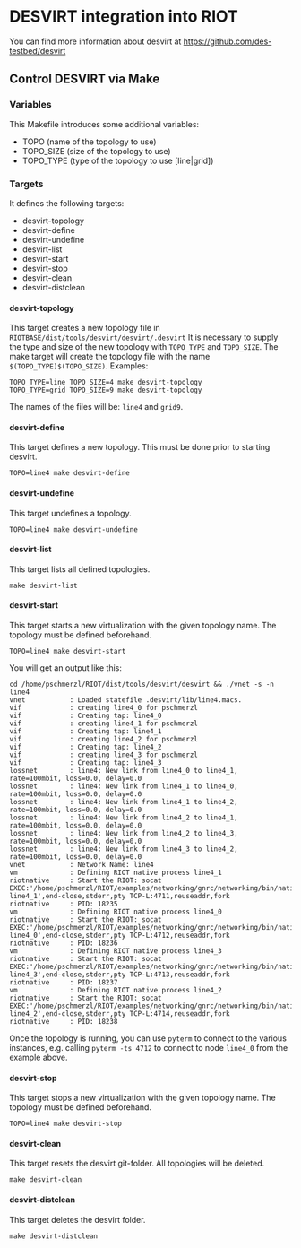 # DESVIRT integration into RIOT

You can find more information about desvirt at
https://github.com/des-testbed/desvirt

## Control DESVIRT via Make

### Variables

This Makefile introduces some additional variables:
 * TOPO (name of the topology to use)
 * TOPO_SIZE (size of the topology to use)
 * TOPO_TYPE (type of the topology to use [line|grid])

### Targets

It defines the following targets:
 * desvirt-topology
 * desvirt-define
 * desvirt-undefine
 * desvirt-list
 * desvirt-start
 * desvirt-stop
 * desvirt-clean
 * desvirt-distclean

#### desvirt-topology

This target creates a new topology file in `RIOTBASE/dist/tools/desvirt/desvirt/.desvirt`
It is necessary to supply the type and size of the new topology with `TOPO_TYPE` and `TOPO_SIZE`.
The make target will create the topology file with the name `$(TOPO_TYPE)$(TOPO_SIZE)`.
Examples:
```
TOPO_TYPE=line TOPO_SIZE=4 make desvirt-topology
TOPO_TYPE=grid TOPO_SIZE=9 make desvirt-topology
```
The names of the files will be: `line4` and `grid9`.

#### desvirt-define

This target defines a new topology. This must be done prior to starting desvirt.
```
TOPO=line4 make desvirt-define
```

#### desvirt-undefine

This target undefines a topology.
```
TOPO=line4 make desvirt-undefine
```

#### desvirt-list

This target lists all defined topologies.
```
make desvirt-list
```

#### desvirt-start

This target starts a new virtualization with the given topology name.
The topology must be defined beforehand.
```
TOPO=line4 make desvirt-start
```

You will get an output like this:
```
cd /home/pschmerzl/RIOT/dist/tools/desvirt/desvirt && ./vnet -s -n line4
vnet           : Loaded statefile .desvirt/lib/line4.macs.
vif            : creating line4_0 for pschmerzl
vif            : Creating tap: line4_0
vif            : creating line4_1 for pschmerzl
vif            : Creating tap: line4_1
vif            : creating line4_2 for pschmerzl
vif            : Creating tap: line4_2
vif            : creating line4_3 for pschmerzl
vif            : Creating tap: line4_3
lossnet        : line4: New link from line4_0 to line4_1, rate=100mbit, loss=0.0, delay=0.0
lossnet        : line4: New link from line4_1 to line4_0, rate=100mbit, loss=0.0, delay=0.0
lossnet        : line4: New link from line4_1 to line4_2, rate=100mbit, loss=0.0, delay=0.0
lossnet        : line4: New link from line4_2 to line4_1, rate=100mbit, loss=0.0, delay=0.0
lossnet        : line4: New link from line4_2 to line4_3, rate=100mbit, loss=0.0, delay=0.0
lossnet        : line4: New link from line4_3 to line4_2, rate=100mbit, loss=0.0, delay=0.0
vnet           : Network Name: line4
vm             : Defining RIOT native process line4_1
riotnative     : Start the RIOT: socat EXEC:'/home/pschmerzl/RIOT/examples/networking/gnrc/networking/bin/native/gnrc_networking.elf line4_1',end-close,stderr,pty TCP-L:4711,reuseaddr,fork
riotnative     : PID: 18235
vm             : Defining RIOT native process line4_0
riotnative     : Start the RIOT: socat EXEC:'/home/pschmerzl/RIOT/examples/networking/gnrc/networking/bin/native/gnrc_networking.elf line4_0',end-close,stderr,pty TCP-L:4712,reuseaddr,fork
riotnative     : PID: 18236
vm             : Defining RIOT native process line4_3
riotnative     : Start the RIOT: socat EXEC:'/home/pschmerzl/RIOT/examples/networking/gnrc/networking/bin/native/gnrc_networking.elf line4_3',end-close,stderr,pty TCP-L:4713,reuseaddr,fork
riotnative     : PID: 18237
vm             : Defining RIOT native process line4_2
riotnative     : Start the RIOT: socat EXEC:'/home/pschmerzl/RIOT/examples/networking/gnrc/networking/bin/native/gnrc_networking.elf line4_2',end-close,stderr,pty TCP-L:4714,reuseaddr,fork
riotnative     : PID: 18238

```

Once the topology is running, you can use `pyterm` to connect to the various
instances, e.g. calling `pyterm -ts 4712` to connect to node `line4_0` from the
example above.

#### desvirt-stop

This target stops a new virtualization with the given topology name.
The topology must be defined beforehand.
```
TOPO=line4 make desvirt-stop
```

#### desvirt-clean

This target resets the desvirt git-folder. All topologies will be deleted.
```
make desvirt-clean
```

#### desvirt-distclean

This target deletes the desvirt folder.
```
make desvirt-distclean
```
